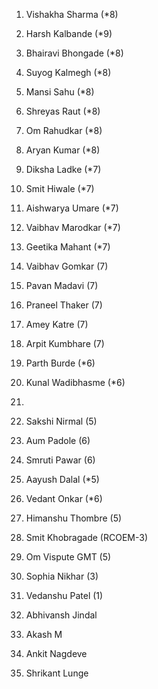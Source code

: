 1. Vishakha Sharma  (*8)
2. Harsh Kalbande  (*9)
3. Bhairavi Bhongade (*8)
4. Suyog Kalmegh (*8)
5. Mansi Sahu (*8)
6. Shreyas Raut (*8)
7. Om Rahudkar (*8)
8. Aryan Kumar (*8)
9. Diksha Ladke  (*7)
10. Smit Hiwale (*7)
11. Aishwarya Umare  (*7)
12. Vaibhav Marodkar (*7)
13. Geetika Mahant (*7)
14. Vaibhav Gomkar (7)
15. Pavan Madavi (7)
16. Praneel Thaker (7)
17. Amey Katre (7)
18. Arpit Kumbhare (7)
19. Parth Burde  (*6)
20. Kunal Wadibhasme  (*6)
21.  
22. Sakshi Nirmal  (5)
23. Aum Padole (6)
24. Smruti Pawar (6)
25. Aayush Dalal (*5)
26. Vedant Onkar (*6)
27. Himanshu Thombre (5)
28. Smit Khobragade (RCOEM-3)
29. Om Vispute GMT (5)
30. Sophia Nikhar (3)
31. Vedanshu Patel (1)


1. Abhivansh Jindal
2. Akash M
3. Ankit Nagdeve
4. Shrikant Lunge

